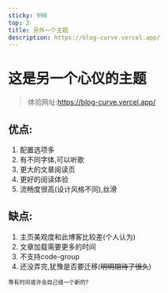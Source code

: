 ```yaml
---
sticky: 998
top: 2
title: 另外一个主题
description: https://blog-curve.vercel.app/
---
```


# 这是另一个心仪的主题

> 体验网址:https://blog-curve.vercel.app/

## 优点:

1. 配置选项多
2. 有不同字体,可以听歌
3. 更大的文章阅读页
4. 更好的阅读体验
5. 流畅度很高(设计风格不同),丝滑

## 缺点:

1. 主页美观度和此博客比较差(个人认为)
2. 文章加载需要更多的时间
3. 不支持code-group
4. 还没弄完,犹豫是否要迁移(<span style="text-decoration:line-through;">明明期待了很久</span>)



<span style="font-size:0.8em;">等有时间或许会自己缝一个新的?</span>